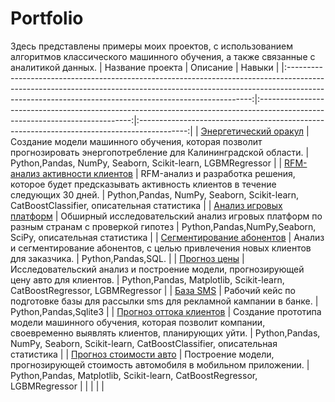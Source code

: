 # Portfolio
Здесь представлены примеры моих проектов, с использованием алгоритмов классического машинного обучения, а также связанные с аналитикой данных.
|                                                                                                          Название проекта                                                                                                         |                                                           Описание                                                           |                                           Навыки                                           |
|:---------------------------------------------------------------------------------------------------------------------------------------------------------------------------------------------------------------------------------:|:----------------------------------------------------------------------------------------------------------------------------:|:------------------------------------------------------------------------------------------:|
| [Энергетический оракул](https://github.com/vdovinati/Portfolio/tree/main/%D0%AD%D0%BD%D0%B5%D1%80%D0%B3%D0%B5%D1%82%D0%B8%D1%87%D0%B5%D1%81%D0%BA%D0%B8%D0%B9%20%D0%BE%D1%80%D0%B0%D0%BA%D1%83%D0%BB)                             | Создание модели машинного обучения, которая позволит прогнозировать энергопотребление  для Калининградской области.          | Python,Pandas, NumPy, Seaborn, Scikit-learn,  LGBMRegressor                                |
| [RFM-анализ активности клиентов](https://github.com/vdovinati/Portfolio/tree/main/RFM-%D0%B0%D0%BD%D0%B0%D0%BB%D0%B8%D0%B7)                                                                                                       | RFM-анализ  и разработка решения, которое будет предсказывать активность клиентов в течение следующих 30 дней.               | Python,Pandas, NumPy, Seaborn,  Scikit-learn, CatBoostClassifier,  описательная статистика |
| [Анализ игровых платформ](https://github.com/vdovinati/Portfolio/tree/main/%D0%90%D0%BD%D0%B0%D0%BB%D0%B8%D0%B7%20%D0%B8%D0%B3%D1%80%D0%BE%D0%B2%D1%8B%D1%85%20%D0%BF%D0%BB%D0%B0%D1%82%D1%84%D0%BE%D1%80%D0%BC)                  | Обширный исследовательский анализ игровых платформ по разным странам с проверкой гипотез                                     | Python,Pandas,NumPy,Seaborn,  SciPy, описательная статистика                               |
| [Сегментирование абонентов](https://github.com/vdovinati/Portfolio/tree/main/%D0%A1%D0%B5%D0%B3%D0%BC%D0%B5%D0%BD%D1%82%D0%B8%D1%80%D0%BE%D0%B2%D0%B0%D0%BD%D0%B8%D0%B5%20%D0%B0%D0%B1%D0%BE%D0%BD%D0%B5%D0%BD%D1%82%D0%BE%D0%B2) | Анализ и сегментирование абонентов, с целью привлечения новых клиентов для заказчика.                                        | Python,Pandas,SQL.                                                                         |
| [Прогноз цены](https://github.com/vdovinati/Portfolio/tree/main/%D0%9F%D1%80%D0%BE%D0%B3%D0%BD%D0%BE%D0%B7%20%D1%86%D0%B5%D0%BD%D1%8B)                                                                                            | Исследовательский анализ и построение модели, прогнозирующей цену авто для клиентов.                                         | Python,Pandas, Matplotlib, Scikit-learn,  CatBoostRegressor, LGBMRegressor                 |
| [База SMS](https://github.com/vdovinati/Portfolio/tree/main/%D0%91%D0%B0%D0%B7%D0%B0%20SMS)                                                                                                                                       | Рабочий кейс по подготовке базы для рассылки sms для рекламной кампании в банке.                                             | Python,Pandas,Sqlite3                                                                      |
| [Прогноз оттока клиентов](https://github.com/vdovinati/Portfolio/tree/main/%D0%9F%D1%80%D0%BE%D0%B3%D0%BD%D0%BE%D0%B7%20%D0%BE%D1%82%D1%82%D0%BE%D0%BA%D0%B0%20%D0%BA%D0%BB%D0%B8%D0%B5%D0%BD%D1%82%D0%BE%D0%B2)                  |  Создание прототипа модели машинного обучения, которая позволит компании,  своевременно выявлять клиентов, планирующих уйти. | Python,Pandas, NumPy, Seaborn,  Scikit-learn, CatBoostClassifier,  описательная статистика |
| [Прогноз стоимости авто](https://github.com/vdovinati/Portfolio/tree/main/%D0%9F%D1%80%D0%BE%D0%B3%D0%BD%D0%BE%D0%B7%20%D1%81%D1%82%D0%BE%D0%B8%D0%BC%D0%BE%D1%81%D1%82%D0%B8%20%D0%B0%D0%B2%D1%82%D0%BE)                         | Построение модели, прогнозирующей стоимость автомобиля в мобильном приложении.                                               | Python,Pandas, Matplotlib, Scikit-learn,   CatBoostRegressor, LGBMRegressor                |
|                                                                                                                                                                                                                                   |                                                                                                                              |                                                                                            |
